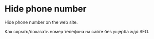 # Hide phone number
Hide phone number on the web site.

Как скрыть/показать номер телефона на сайте без ущерба ждя SEO.
